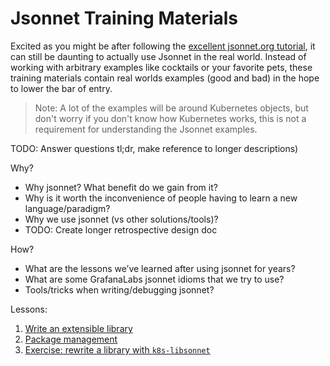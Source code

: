 # Jsonnet Training Materials

Excited as you might be after following the [excellent jsonnet.org tutorial](https://jsonnet.org/learning/tutorial.html),
it can still be daunting to actually use Jsonnet in the real world. Instead of working
with arbitrary examples like cocktails or your favorite pets, these training materials
contain real worlds examples (good and bad) in the hope to lower the bar of entry.

> Note: A lot of the examples will be around Kubernetes objects, but don't worry if you
> don't know how Kubernetes works, this is not a requirement for understanding the Jsonnet
> examples.

TODO: Answer questions tl;dr, make reference to longer descriptions)


Why?

- Why jsonnet? What benefit do we gain from it?
- Why is it worth the inconvenience of people having to learn a new language/paradigm?
- Why we use jsonnet (vs other solutions/tools)?
- TODO: Create longer retrospective design doc

How?

- What are the lessons we’ve learned after using jsonnet for years?
- What are some GrafanaLabs jsonnet idioms that we try to use?
- Tools/tricks when writing/debugging jsonnet?

Lessons:

1. [Write an extensible library](lesson1.md)
1. [Package management](lesson2.md)
1. [Exercise: rewrite a library with `k8s-libsonnet`](lesson3.md)


